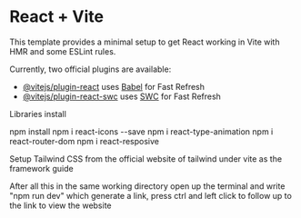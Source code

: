 # React + Vite

This template provides a minimal setup to get React working in Vite with HMR and some ESLint rules.

Currently, two official plugins are available:

- [@vitejs/plugin-react](https://github.com/vitejs/vite-plugin-react/blob/main/packages/plugin-react/README.md) uses [Babel](https://babeljs.io/) for Fast Refresh
- [@vitejs/plugin-react-swc](https://github.com/vitejs/vite-plugin-react-swc) uses [SWC](https://swc.rs/) for Fast Refresh



Libraries install

npm install
npm i react-icons --save
npm i react-type-animation
npm i react-router-dom
npm i react-resposive

Setup Tailwind CSS from the official website of tailwind under vite as the framework guide

After all this in the same working directory open up the terminal and write "npm run dev" which generate a link, press ctrl and left click to follow up to the link to view the website